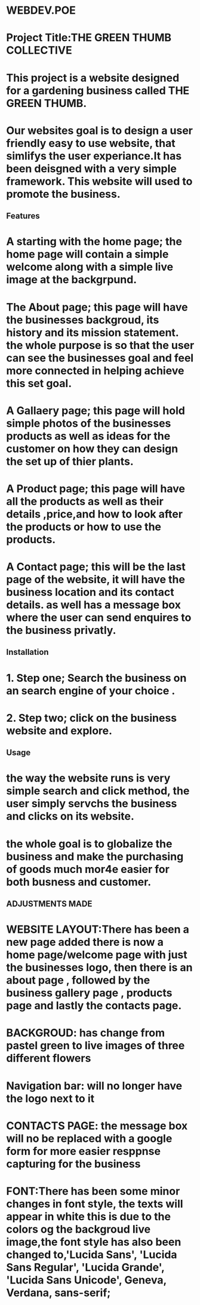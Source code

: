 # WEBDEV.POE
# Project Title:THE GREEN THUMB COLLECTIVE
# This project is a website designed for a gardening business called THE GREEN THUMB.
# Our websites goal is to design a user friendly easy to use website, that simlifys the user experiance.It has been deisgned with a very simple framework. This website will used to promote the business.  
                                                                                                                                                  
## Features
# A starting with the home page; the home page will contain a simple welcome along with a simple live image at the backgrpund. 
# The About page; this page will have the businesses backgroud, its history and its mission statement. the whole purpose is so that the user can see the businesses goal and feel more connected in helping achieve this set goal. 
# A Gallaery page; this page will hold simple photos of the businesses products as well as ideas for the customer on how they can design the set up of thier plants.
# A Product page; this page will have all the products as well as their details ,price,and how to look after the products or how to use the products.
# A Contact page; this will be the last page of the website, it will have the business location and its contact details. as well has a message box where the user can send enquires to the business privatly.

## Installation
# 1. Step one; Search the business on an search engine of your choice .
# 2. Step two; click on the business website and explore.

## Usage
# the way the website runs is very simple search and click method, the user simply servchs the business and clicks on its website.
# the whole goal is to globalize the business and make the purchasing of goods much mor4e easier for both busness and customer.

## ADJUSTMENTS MADE
# WEBSITE LAYOUT:There has been a new page added there is now a home page/welcome page with just the businesses logo, then there is an about page , followed by the business gallery page , products page and lastly the contacts page.
# BACKGROUD: has change from pastel green to live images of three different flowers 
# Navigation bar: will no longer have the logo next to it 
# CONTACTS PAGE: the message box will no be replaced with a google form for more easier resppnse capturing for the business
# FONT:There has been some minor changes in font style, the texts will appear in white this is due to the colors og the backgroud live image,the font style has also been changed to,'Lucida Sans', 'Lucida Sans Regular', 'Lucida Grande', 'Lucida Sans Unicode', Geneva, Verdana, sans-serif;



